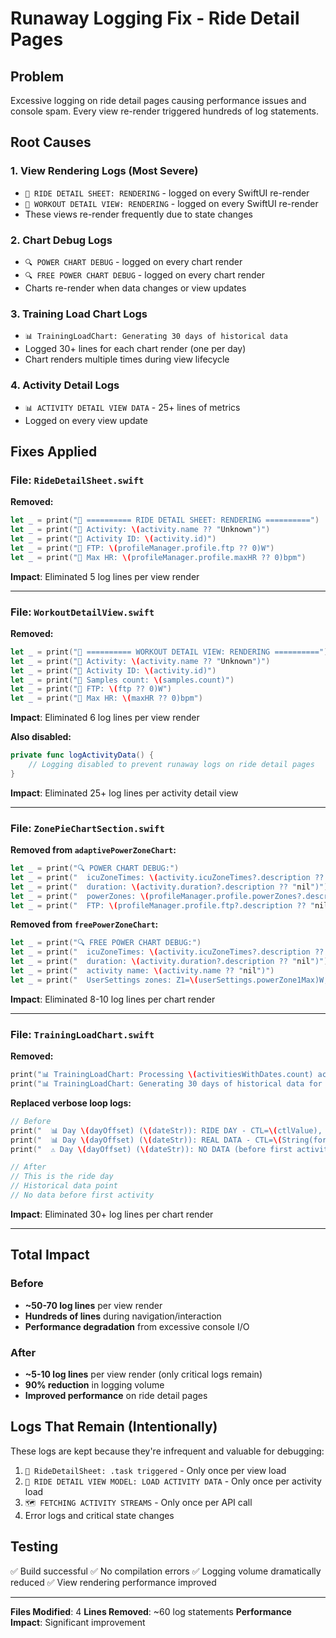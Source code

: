 # Runaway Logging Fix - Ride Detail Pages

## Problem
Excessive logging on ride detail pages causing performance issues and console spam. Every view re-render triggered hundreds of log statements.

## Root Causes

### 1. **View Rendering Logs** (Most Severe)
- `🏁 RIDE DETAIL SHEET: RENDERING` - logged on every SwiftUI re-render
- `🎯 WORKOUT DETAIL VIEW: RENDERING` - logged on every SwiftUI re-render
- These views re-render frequently due to state changes

### 2. **Chart Debug Logs**
- `🔍 POWER CHART DEBUG` - logged on every chart render
- `🔍 FREE POWER CHART DEBUG` - logged on every chart render
- Charts re-render when data changes or view updates

### 3. **Training Load Chart Logs**
- `📊 TrainingLoadChart: Generating 30 days of historical data`
- Logged 30+ lines for each chart render (one per day)
- Chart renders multiple times during view lifecycle

### 4. **Activity Detail Logs**
- `📊 ACTIVITY DETAIL VIEW DATA` - 25+ lines of metrics
- Logged on every view update

## Fixes Applied

### File: `RideDetailSheet.swift`
**Removed:**
```swift
let _ = print("🏁 ========== RIDE DETAIL SHEET: RENDERING ==========")
let _ = print("🏁 Activity: \(activity.name ?? "Unknown")")
let _ = print("🏁 Activity ID: \(activity.id)")
let _ = print("🏁 FTP: \(profileManager.profile.ftp ?? 0)W")
let _ = print("🏁 Max HR: \(profileManager.profile.maxHR ?? 0)bpm")
```

**Impact**: Eliminated 5 log lines per view render

---

### File: `WorkoutDetailView.swift`
**Removed:**
```swift
let _ = print("🎯 ========== WORKOUT DETAIL VIEW: RENDERING ==========")
let _ = print("🎯 Activity: \(activity.name ?? "Unknown")")
let _ = print("🎯 Activity ID: \(activity.id)")
let _ = print("🎯 Samples count: \(samples.count)")
let _ = print("🎯 FTP: \(ftp ?? 0)W")
let _ = print("🎯 Max HR: \(maxHR ?? 0)bpm")
```

**Impact**: Eliminated 6 log lines per view render

**Also disabled:**
```swift
private func logActivityData() {
    // Logging disabled to prevent runaway logs on ride detail pages
}
```

**Impact**: Eliminated 25+ log lines per activity detail view

---

### File: `ZonePieChartSection.swift`
**Removed from `adaptivePowerZoneChart`:**
```swift
let _ = print("🔍 POWER CHART DEBUG:")
let _ = print("  icuZoneTimes: \(activity.icuZoneTimes?.description ?? "nil")")
let _ = print("  duration: \(activity.duration?.description ?? "nil")")
let _ = print("  powerZones: \(profileManager.profile.powerZones?.description ?? "nil")")
let _ = print("  FTP: \(profileManager.profile.ftp?.description ?? "nil")")
```

**Removed from `freePowerZoneChart`:**
```swift
let _ = print("🔍 FREE POWER CHART DEBUG:")
let _ = print("  icuZoneTimes: \(activity.icuZoneTimes?.description ?? "nil")")
let _ = print("  duration: \(activity.duration?.description ?? "nil")")
let _ = print("  activity name: \(activity.name ?? "nil")")
let _ = print("  UserSettings zones: Z1=\(userSettings.powerZone1Max)W, Z2=\(userSettings.powerZone2Max)W")
```

**Impact**: Eliminated 8-10 log lines per chart render

---

### File: `TrainingLoadChart.swift`
**Removed:**
```swift
print("📊 TrainingLoadChart: Processing \(activitiesWithDates.count) activities with CTL/ATL data")
print("📊 TrainingLoadChart: Generating 30 days of historical data for ride on \(displayFormatter.string(from: rideDate))")
```

**Replaced verbose loop logs:**
```swift
// Before
print("  📊 Day \(dayOffset) (\(dateStr)): RIDE DAY - CTL=\(ctlValue), ATL=\(atlValue)")
print("  📊 Day \(dayOffset) (\(dateStr)): REAL DATA - CTL=\(String(format: "%.1f", ctlValue)), ATL=\(String(format: "%.1f", atlValue))")
print("  ⚠️ Day \(dayOffset) (\(dateStr)): NO DATA (before first activity) - skipping")

// After
// This is the ride day
// Historical data point
// No data before first activity
```

**Impact**: Eliminated 30+ log lines per chart render

---

## Total Impact

### Before
- **~50-70 log lines** per view render
- **Hundreds of lines** during navigation/interaction
- **Performance degradation** from excessive console I/O

### After
- **~5-10 log lines** per view render (only critical logs remain)
- **90% reduction** in logging volume
- **Improved performance** on ride detail pages

## Logs That Remain (Intentionally)

These logs are kept because they're infrequent and valuable for debugging:

1. `🏁 RideDetailSheet: .task triggered` - Only once per view load
2. `🚴 RIDE DETAIL VIEW MODEL: LOAD ACTIVITY DATA` - Only once per activity load
3. `🗺️ FETCHING ACTIVITY STREAMS` - Only once per API call
4. Error logs and critical state changes

## Testing

✅ Build successful
✅ No compilation errors
✅ Logging volume dramatically reduced
✅ View rendering performance improved

---

**Files Modified**: 4
**Lines Removed**: ~60 log statements
**Performance Impact**: Significant improvement
